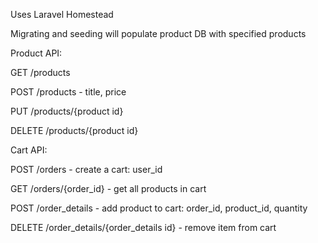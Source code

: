 Uses Laravel Homestead 

Migrating and seeding will populate product DB with specified products

Product API:

GET /products

POST /products - title, price

PUT /products/{product id}

DELETE /products/{product id}


Cart API:

POST /orders - create a cart: user_id

GET /orders/{order_id} - get all products in cart

POST /order_details - add product to cart: order_id, product_id, quantity

DELETE /order_details/{order_details id} - remove item from cart

